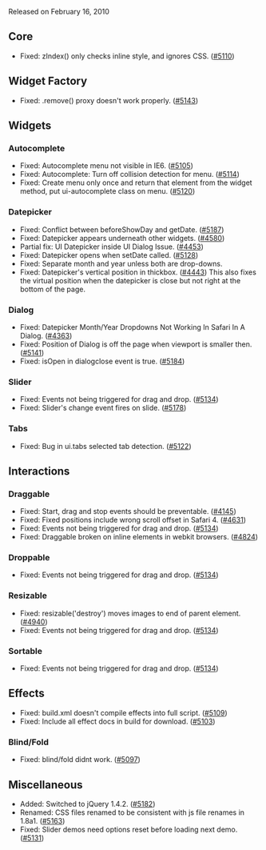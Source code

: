<script>{
	"title": "jQuery UI 1.8rc2 Changelog"
}</script>

Released on February 16, 2010

## Core

* Fixed: zIndex() only checks inline style, and ignores CSS. ([#5110](http://bugs.jqueryui.com/ticket/5110))

## Widget Factory

* Fixed: .remove() proxy doesn't work properly. ([#5143](http://bugs.jqueryui.com/ticket/5143))

## Widgets

### Autocomplete

* Fixed: Autocomplete menu not visible in IE6. ([#5105](http://bugs.jqueryui.com/ticket/5105))
* Fixed: Autocomplete: Turn off collision detection for menu. ([#5114](http://bugs.jqueryui.com/ticket/5114))
* Fixed: Create menu only once and return that element from the widget method, put ui-autocomplete class on menu. ([#5120](http://bugs.jqueryui.com/ticket/5120))

### Datepicker

* Fixed: Conflict between beforeShowDay and getDate. ([#5187](http://bugs.jqueryui.com/ticket/5187))
* Fixed: Datepicker appears underneath other widgets. ([#4580](http://bugs.jqueryui.com/ticket/4580))
* Partial fix: UI Datepicker inside UI Dialog Issue. ([#4453](http://bugs.jqueryui.com/ticket/4453))
* Fixed: Datepicker opens when setDate called. ([#5128](http://bugs.jqueryui.com/ticket/5128))
* Fixed: Separate month and year unless both are drop-downs.
* Fixed: Datepicker's vertical position in thickbox. ([#4443](http://bugs.jqueryui.com/ticket/4443)) This also fixes the virtual position when the datepicker is close but not right at the bottom of the page.

### Dialog

* Fixed: Datepicker Month/Year Dropdowns Not Working In Safari In A Dialog. ([#4363](http://bugs.jqueryui.com/ticket/4363))
* Fixed: Position of Dialog is off the page when viewport is smaller then. ([#5141](http://bugs.jqueryui.com/ticket/5141))
* Fixed: isOpen in dialogclose event is true. ([#5184](http://bugs.jqueryui.com/ticket/5184))

### Slider

* Fixed: Events not being triggered for drag and drop. ([#5134](http://bugs.jqueryui.com/ticket/5134))
* Fixed: Slider's change event fires on slide. ([#5178](http://bugs.jqueryui.com/ticket/5178))

### Tabs

* Fixed: Bug in ui.tabs selected tab detection. ([#5122](http://bugs.jqueryui.com/ticket/5122))

## Interactions

### Draggable

* Fixed: Start, drag and stop events should be preventable. ([#4145](http://bugs.jqueryui.com/ticket/4145))
* Fixed: Fixed positions include wrong scroll offset in Safari 4. ([#4631](http://bugs.jqueryui.com/tcket/4631))
* Fixed: Events not being triggered for drag and drop. ([#5134](http://bugs.jqueryui.com/ticket/5134))
* Fixed: Draggable broken on inline elements in webkit browsers. ([#4824](http://bugs.jqueryui.com/ticket/4824))

### Droppable

* Fixed: Events not being triggered for drag and drop. ([#5134](http://bugs.jqueryui.com/ticket/5134))

### Resizable

* Fixed: resizable('destroy') moves images to end of parent element. ([#4940](http://bugs.jqueryui.com/ticket/4940))
* Fixed: Events not being triggered for drag and drop. ([#5134](http://bugs.jqueryui.com/ticket/5134))

### Sortable

* Fixed: Events not being triggered for drag and drop. ([#5134](http://bugs.jqueryui.com/ticket/5134))

## Effects

* Fixed: build.xml doesn't compile effects into full script. ([#5109](http://bugs.jqueryui.com/ticket/5109))
* Fixed: Include all effect docs in build for download. ([#5103](http://bugs.jqueryui.com/ticket/5103))

### Blind/Fold

* Fixed: blind/fold didnt work. ([#5097](http://bugs.jqueryui.com/ticket/5097))

## Miscellaneous

* Added: Switched to jQuery 1.4.2. ([#5182](http://bugs.jqueryui.com/ticket/5182))
* Renamed: CSS files renamed to be consistent with js file renames in 1.8a1. ([#5163](http://bugs.jqueryui.com/ticket/5163))
* Fixed: Slider demos need options reset before loading next demo. ([#5131](http://bugs.jqueryui.com/ticket/5131))
